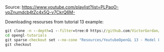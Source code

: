 Source: https://www.youtube.com/playlist?list=PLPaoO-vpZnumdcb4tZc4x5Q-v7CkrQ6M-

Downloading resourses from tutorial 13 example:

```bat
git clone -n --depth=1 --filter=tree:0 https://github.com/VictorGordan/opengl-tutorials
cd opengl-tutorials
git sparse-checkout set --no-cone "Resources/YoutubeOpenGL 13 - Model Loading"
git checkout

```
